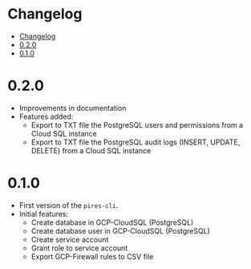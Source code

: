 # Changelog

<!-- TOC -->

- [Changelog](#changelog)
- [0.2.0](#020)
- [0.1.0](#010)

<!-- TOC -->

# 0.2.0

- Improvements in documentation
- Features added:
  - Export to TXT file the PostgreSQL users and permissions from a Cloud SQL instance
  - Export to TXT file the PostgreSQL audit logs (INSERT, UPDATE, DELETE) from a Cloud SQL instance

# 0.1.0

- First version of the ``pires-cli``.
- Initial features:
  - Create database in GCP-CloudSQL (PostgreSQL)
  - Create database user in GCP-CloudSQL (PostgreSQL)
  - Create service account
  - Grant role to service account
  - Export GCP-Firewall rules to CSV file
